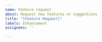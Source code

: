 ```yaml
---
name: Feature request
about: Request new features or suggestions
title: "[Feature Request]"
labels: Enhancement
assignees: ''

---
```



